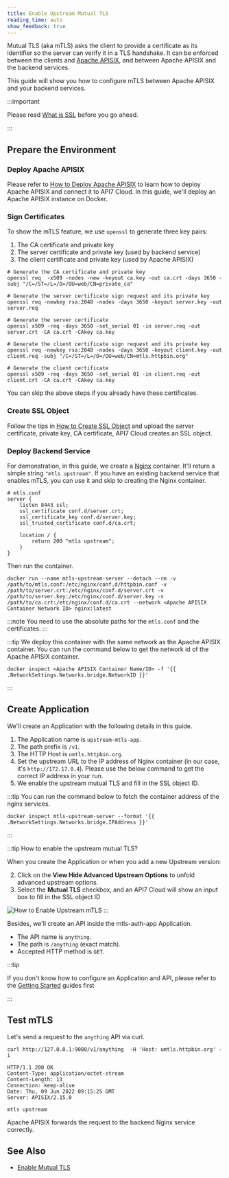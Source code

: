 ```yaml
---
title: Enable Upstream Mutual TLS
reading_time: auto
show_feedback: true
---
```


Mutual TLS (aka mTLS) asks the client to provide a certificate as its
identifier so the server can verify it in a TLS handshake. It can be
enforced between the clients and [Apache APISIX](https://apisix.apache.org),
and between Apache APISIX and the backend services.

This guide will show you how to configure mTLS between Apache APISIX and your backend services.

:::important

Please read [What is SSL](../../concepts/ssl.md) before you go ahead.

:::

Prepare the Environment
-----------------------

### Deploy Apache APISIX

Please refer to [How to Deploy Apache APISIX](../product/how-to-deploy-apache-apisix.md) to learn how to deploy
Apache APISIX and connect it to API7 Cloud. In this guide, we'll deploy an Apache APISIX instance on Docker.

### Sign Certificates

To show the mTLS feature, we use `openssl` to generate three key pairs:

1. The CA certificate and private key
2. The server certificate and private key (used by backend service)
3. The client certificate and private key (used by Apache APISIX)

```shell
# Generate the CA certificate and private key
openssl req  -x509 -nodes -new -keyout ca.key -out ca.crt -days 3650 -subj "/C=/ST=/L=/O=/OU=web/CN=private_ca"

# Generate the server certificate sign request and its private key
openssl req -newkey rsa:2048 -nodes -days 3650 -keyout server.key -out server.req

# Generate the server certificate
openssl x509 -req -days 3650 -set_serial 01 -in server.req -out server.crt -CA ca.crt -CAkey ca.key

# Generate the client certificate sign request and its private key
openssl req -newkey rsa:2048 -nodes -days 3650 -keyout client.key -out client.req -subj "/C=/ST=/L=/O=/OU=web/CN=mtls.httpbin.org"

# Generate the client certificate
openssl x509 -req -days 3650 -set_serial 01 -in client.req -out client.crt -CA ca.crt -CAkey ca.key
```

You can skip the above steps if you already have these certificates.

### Create SSL Object

Follow the tips in [How to Create SSL Object](../../concepts/ssl.md#how-to-create-ssl-object) and upload the server certificate, private key, CA certificate, API7 Cloud
creates an SSL object.

### Deploy Backend Service

For demonstration, in this guide, we create a [Nginx](https://nginx.org/) container. It'll return a simple
string `"mtls upstream"`. If you have an existing backend service that enables mTLS, you can use it and
skip to creating the Nginx container.

```nginx
# mtls.conf
server {
    listen 8443 ssl;
    ssl_certificate conf.d/server.crt;
    ssl_certificate_key conf.d/server.key;
    ssl_trusted_certificate conf.d/ca.crt;

    location / {
        return 200 "mtls upstream";
    }
}
```

Then run the container.

```shell
docker run --name mtls-upstream-server --detach --rm -v /path/to/mtls.conf:/etc/nginx/conf.d/httpbin.conf -v /path/to/server.crt:/etc/nginx/conf.d/server.crt -v /path/to/server.key:/etc/nginx/conf.d/server.key -v /path/to/ca.crt:/etc/nginx/conf.d/ca.crt --network <Apache APISIX Container Network ID> nginx:latest
```

:::note
You need to use the absolute paths for the `mtls.conf` and the certificates.
:::

:::tip
We deploy this container with the same network as the Apache APISIX container.
You can run the command below to get the network id of the Apache APISIX container.

```shell
docker inspect <Apache APISIX Container Name/ID> -f '{{ .NetworkSettings.Networks.bridge.NetworkID }}'
```

:::

Create Application
------------------

We'll create an Application with the following details in this guide.

1. The Application name is `upstream-mtls-app`.
2. The path prefix is `/v1`.
3. The HTTP Host is `umtls.httpbin.org`.
4. Set the upstream URL to the IP address of Nginx container (in our case, it's `http://172.17.0.4`). Please use the below command to get the correct IP address in your run.
5. We enable the upstream mutual TLS and fill in the SSL object ID.

:::tip
You can run the command below to fetch the container address of the nginx services.

```shell
docker inspect mtls-upstream-server --format '{{ .NetworkSettings.Networks.bridge.IPAddress }}'
```

:::

:::tip How to enable the upstream mutual TLS?

When you create the Application or when you add a new Upstream version:

2. Click on the **View Hide Advanced Upstream Options** to unfold advanced upstream options.
3. Select the **Mutual TLS** checkbox, and an API7 Cloud will show an input box to fill in the SSL object ID

![How to Enable Upstream mTLS](https://static.apiseven.com/2022/12/30/how-to-enable-upstream-mtls.png)
:::

Besides, we'll create an API inside the mtls-auth-app Application.

* The API name is `anything`.
* The path is `/anything` (exact match).
* Accepted HTTP method is `GET`.

:::tip

If you don't know how to configure an Application and API, please refer to the [Getting Started](../../getting-started)
guides first

:::

Test mTLS
---------

Let's send a request to the `anything` API via curl.

```shell
curl http://127.0.0.1:9080/v1/anything  -H 'Host: umtls.httpbin.org' -i
```

```shell
HTTP/1.1 200 OK
Content-Type: application/octet-stream
Content-Length: 13
Connection: keep-alive
Date: Thu, 09 Jun 2022 09:15:25 GMT
Server: APISIX/2.15.0

mtls upstream
```

Apache APISIX forwards the request to the backend Nginx service correctly.

See Also
--------

* [Enable Mutual TLS](./enable-mutual-tls.md)
